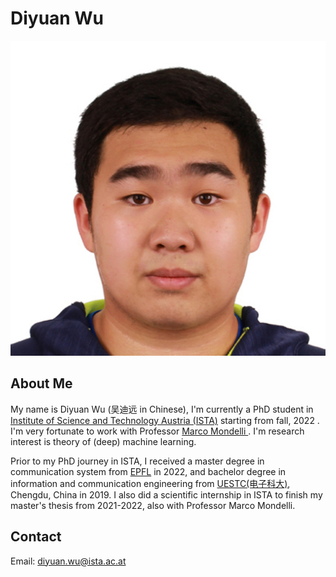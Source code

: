 # Diyuan Wu
![Profile Picture](./src/image/me.jpeg)
## About Me
My name is Diyuan Wu (吴迪远  in Chinese), I'm currently a PhD student in [Institute of Science and Technology Austria (ISTA)](https://ist.ac.at/en/home/) starting from fall, 2022 . I'm very fortunate to work with Professor [Marco Mondelli ](http://marcomondelli.com/). I'm research interest is theory of (deep) machine learning.

Prior to my PhD journey in ISTA, I received a master degree in communication system from [EPFL](https://www.epfl.ch/en/) in 2022, and bachelor degree in information and communication engineering from [UESTC(电子科大)](https://en.uestc.edu.cn/), Chengdu, China in 2019. I also did a scientific internship in ISTA to finish my master's thesis from 2021-2022, also with Professor Marco Mondelli. 


## Contact
Email: diyuan.wu@ista.ac.at
